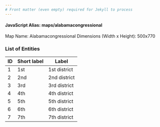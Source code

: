 ```yaml
---
# Front matter (even empty) required for Jekyll to process
---
```


#### JavaScript Alias: maps/alabamacongressional

Map Name: Alabamacongressional
Dimensions (Width x Height): 500x770





### List of Entities

ID | Short label | Label
---|---|---|
1|1st|1st district
2|2nd|2nd district
3|3rd|3rd district
4|4th|4th district
5|5th|5th district
6|6th|6th district
7|7th|7th district

